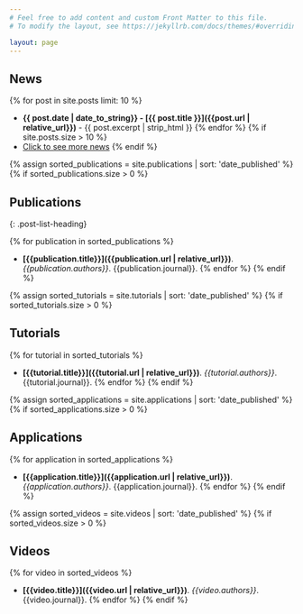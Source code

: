 ```yaml
---
# Feel free to add content and custom Front Matter to this file.
# To modify the layout, see https://jekyllrb.com/docs/themes/#overriding-theme-defaults

layout: page
---
```


## News
{% for post in site.posts limit: 10 %}
  * **{{ post.date | date_to_string}} - [{{ post.title }}]({{post.url | relative_url}})** - {{ post.excerpt | strip_html }}
{% endfor %}
{% if site.posts.size > 10 %}
  * [Click to see more news](news.html)
{% endif %}

{% assign sorted_publications = site.publications | sort: 'date_published'  %}
{% if sorted_publications.size > 0 %}
## Publications
{: .post-list-heading}

{% for publication in sorted_publications %}
* **[{{publication.title}}]({{publication.url | relative_url}})**. *{{publication.authors}}*. {{publication.journal}}.
{% endfor %}
{% endif %}

{% assign sorted_tutorials = site.tutorials | sort: 'date_published'  %}
{% if sorted_tutorials.size > 0 %}
## Tutorials
{% for tutorial in sorted_tutorials %}
* **[{{tutorial.title}}]({{tutorial.url | relative_url}})**. *{{tutorial.authors}}*. {{tutorial.journal}}.
{% endfor %}
{% endif %}

{% assign sorted_applications = site.applications | sort: 'date_published'  %}
{% if sorted_applications.size > 0 %}
## Applications
{% for application in sorted_applications %}
* **[{{application.title}}]({{application.url | relative_url}})**. *{{application.authors}}*. {{application.journal}}.
{% endfor %}
{% endif %}

{% assign sorted_videos = site.videos | sort: 'date_published'  %}
{% if sorted_videos.size > 0 %}
## Videos
{% for video in sorted_videos %}
* **[{{video.title}}]({{video.url | relative_url}})**. *{{video.authors}}*. {{video.journal}}.
{% endfor %}
{% endif %}